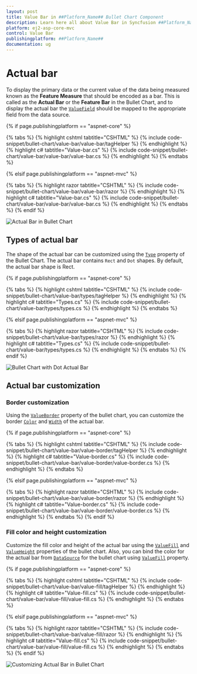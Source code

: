 ```yaml
---
layout: post
title: Value Bar in ##Platform_Name## Bullet Chart Component
description: Learn here all about Value Bar in Syncfusion ##Platform_Name## Bullet Chart component of Syncfusion Essential JS 2 and more.
platform: ej2-asp-core-mvc
control: Value Bar
publishingplatform: ##Platform_Name##
documentation: ug
---
```



# Actual bar

To display the primary data or the current value of the data being measured known as the **Feature Measure** that should be encoded as a bar. This is called as the **Actual Bar** or the **Feature Bar** in the Bullet Chart, and to display the actual bar the [`ValueField`](https://help.syncfusion.com/cr/aspnetcore-js2/syncfusion.ej2.charts.bulletchart.html#Syncfusion_EJ2_Charts_BulletChart_ValueField) should be mapped to the appropriate field from the data source.

{% if page.publishingplatform == "aspnet-core" %}

{% tabs %}
{% highlight cshtml tabtitle="CSHTML" %}
{% include code-snippet/bullet-chart/value-bar/value-bar/tagHelper %}
{% endhighlight %}
{% highlight c# tabtitle="Value-bar.cs" %}
{% include code-snippet/bullet-chart/value-bar/value-bar/value-bar.cs %}
{% endhighlight %}
{% endtabs %}

{% elsif page.publishingplatform == "aspnet-mvc" %}

{% tabs %}
{% highlight razor tabtitle="CSHTML" %}
{% include code-snippet/bullet-chart/value-bar/value-bar/razor %}
{% endhighlight %}
{% highlight c# tabtitle="Value-bar.cs" %}
{% include code-snippet/bullet-chart/value-bar/value-bar/value-bar.cs %}
{% endhighlight %}
{% endtabs %}
{% endif %}



![Actual Bar in Bullet Chart](images/blazor-bullet-chart-actual-bar.png)

## Types of actual bar

The shape of the actual bar can be customized using the [`Type`](https://help.syncfusion.com/cr/aspnetcore-js2/syncfusion.ej2.charts.bulletchart.html#Syncfusion_EJ2_Charts_BulletChart_Type) property of the Bullet Chart. The actual bar contains `Rect` and `Dot` shapes. By default, the actual bar shape is Rect.

{% if page.publishingplatform == "aspnet-core" %}

{% tabs %}
{% highlight cshtml tabtitle="CSHTML" %}
{% include code-snippet/bullet-chart/value-bar/types/tagHelper %}
{% endhighlight %}
{% highlight c# tabtitle="Types.cs" %}
{% include code-snippet/bullet-chart/value-bar/types/types.cs %}
{% endhighlight %}
{% endtabs %}

{% elsif page.publishingplatform == "aspnet-mvc" %}

{% tabs %}
{% highlight razor tabtitle="CSHTML" %}
{% include code-snippet/bullet-chart/value-bar/types/razor %}
{% endhighlight %}
{% highlight c# tabtitle="Types.cs" %}
{% include code-snippet/bullet-chart/value-bar/types/types.cs %}
{% endhighlight %}
{% endtabs %}
{% endif %}



![Bullet Chart with Dot Actual Bar](images/blazor-bullet-chart-dot-actual-bar.png)

## Actual bar customization

### Border customization

Using the [`ValueBorder`](https://help.syncfusion.com/cr/aspnetcore-js2/syncfusion.ej2.charts.bulletchart.html#Syncfusion_EJ2_Charts_BulletChart_ValueBorder) property of the bullet chart, you can customize the border [`Color`](https://help.syncfusion.com/cr/aspnetcore-js2/Syncfusion.EJ2.Charts.BulletChartBorder.html#Syncfusion_EJ2_Charts_BulletChartBorder_Color) and [`Width`](https://help.syncfusion.com/cr/aspnetcore-js2/Syncfusion.EJ2.Charts.BulletChartBorder.html#Syncfusion_EJ2_Charts_BulletChartBorder_Width) of the actual bar.

{% if page.publishingplatform == "aspnet-core" %}

{% tabs %}
{% highlight cshtml tabtitle="CSHTML" %}
{% include code-snippet/bullet-chart/value-bar/value-border/tagHelper %}
{% endhighlight %}
{% highlight c# tabtitle="Value-border.cs" %}
{% include code-snippet/bullet-chart/value-bar/value-border/value-border.cs %}
{% endhighlight %}
{% endtabs %}

{% elsif page.publishingplatform == "aspnet-mvc" %}

{% tabs %}
{% highlight razor tabtitle="CSHTML" %}
{% include code-snippet/bullet-chart/value-bar/value-border/razor %}
{% endhighlight %}
{% highlight c# tabtitle="Value-border.cs" %}
{% include code-snippet/bullet-chart/value-bar/value-border/value-border.cs %}
{% endhighlight %}
{% endtabs %}
{% endif %}



### Fill color and height customization

Customize the fill color and height of the actual bar using the [`ValueFill`](https://help.syncfusion.com/cr/aspnetcore-js2/syncfusion.ej2.charts.bulletchart.html#Syncfusion_EJ2_Charts_BulletChart_ValueFill) and [`ValueHeight`](https://help.syncfusion.com/cr/aspnetcore-js2/syncfusion.ej2.charts.bulletchart.html#Syncfusion_EJ2_Charts_BulletChart_ValueHeight) properties of the bullet chart. Also, you can bind the color for the actual bar from [`DataSource`](https://help.syncfusion.com/cr/aspnetcore-js2/syncfusion.ej2.charts.bulletchart.html#Syncfusion_EJ2_Charts_BulletChart_DataSource) for the bullet chart using [`ValueFill`](https://help.syncfusion.com/cr/aspnetcore-js2/syncfusion.ej2.charts.bulletchart.html#Syncfusion_EJ2_Charts_BulletChart_ValueFill) property.

{% if page.publishingplatform == "aspnet-core" %}

{% tabs %}
{% highlight cshtml tabtitle="CSHTML" %}
{% include code-snippet/bullet-chart/value-bar/value-fill/tagHelper %}
{% endhighlight %}
{% highlight c# tabtitle="Value-fill.cs" %}
{% include code-snippet/bullet-chart/value-bar/value-fill/value-fill.cs %}
{% endhighlight %}
{% endtabs %}

{% elsif page.publishingplatform == "aspnet-mvc" %}

{% tabs %}
{% highlight razor tabtitle="CSHTML" %}
{% include code-snippet/bullet-chart/value-bar/value-fill/razor %}
{% endhighlight %}
{% highlight c# tabtitle="Value-fill.cs" %}
{% include code-snippet/bullet-chart/value-bar/value-fill/value-fill.cs %}
{% endhighlight %}
{% endtabs %}
{% endif %}



![Customizing Actual Bar in Bullet Chart](images/blazor-bullet-chart-actual-bar-customization.png)